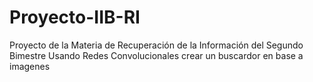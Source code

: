 # Proyecto-IIB-RI
Proyecto de la Materia de Recuperación de la Información del Segundo Bimestre
Usando Redes Convolucionales crear un buscardor en base a imagenes 
